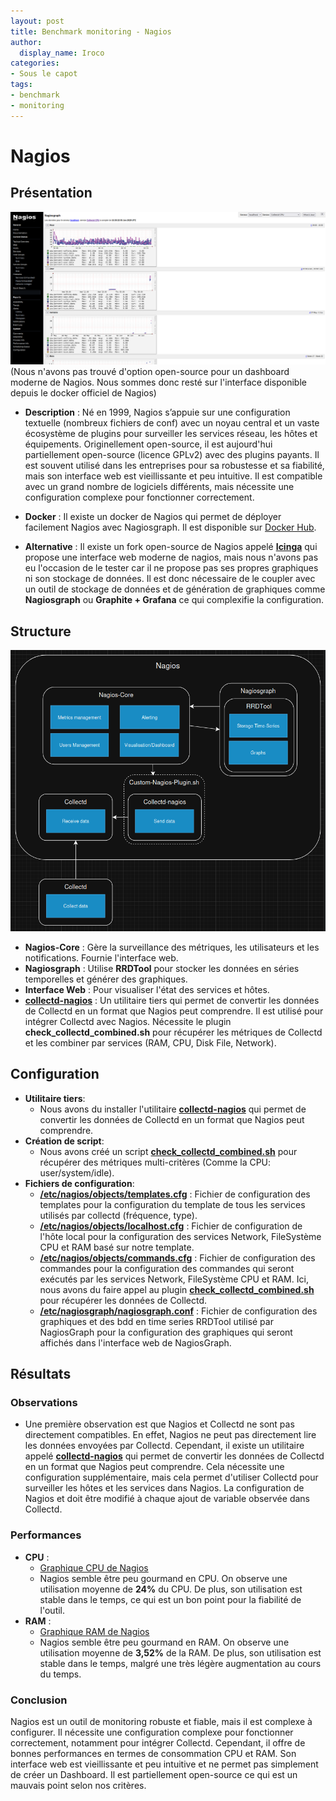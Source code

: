 ```yaml
---
layout: post
title: Benchmark monitoring - Nagios
author:
  display_name: Iroco
categories:
- Sous le capot
tags:
- benchmark
- monitoring
---
```

# Nagios

## Présentation

[![Exemple de dashboard de Grafana](../../images/monitoring-dasboard-benchmark/Pres_nagios.png)](https://www.nagios.org/)
(Nous n'avons pas trouvé d'option open-source pour un dashboard moderne de Nagios. Nous sommes donc resté sur l'interface disponible depuis le docker officiel de Nagios)
  - **Description** : Né en 1999, Nagios s’appuie sur une configuration textuelle (nombreux fichiers de conf) avec un noyau central et un vaste écosystème de plugins pour surveiller les services réseau, les hôtes et équipements. Originellement open-source, il est aujourd'hui partiellement open-source (licence GPLv2) avec des plugins payants. Il est souvent utilisé dans les entreprises pour sa robustesse et sa fiabilité, mais son interface web est vieillissante et peu intuitive. Il est compatible avec un grand nombre de logiciels différents, mais nécessite une configuration complexe pour fonctionner correctement. 

  - **Docker** : Il existe un docker de Nagios qui permet de déployer facilement Nagios avec Nagiosgraph. Il est disponible sur [Docker Hub](https://hub.docker.com/r/jasonrivers/nagios).

  - **Alternative** :   Il existe un fork open-source de Nagios appelé [**Icinga**](https://icinga.com/) qui propose une interface web moderne de nagios, mais nous n'avons pas eu l'occasion de le tester car il ne propose pas ses propres graphiques ni son stockage de données. Il est donc nécessaire de le coupler avec un outil de stockage de données et de génération de graphiques comme **Nagiosgraph** ou **Graphite + Grafana** ce qui complexifie la configuration.

## Structure

[![Schéma descriptif du fonctionnement de Nagios](../../images/monitoring-dasboard-benchmark/Schema_nagios.png)](https://www.nagios.org/)

  - **Nagios-Core** : Gère la surveillance des métriques, les utilisateurs et les notifications. Fournie l'interface web.
  - **Nagiosgraph** : Utilise **RRDTool** pour stocker les données en séries temporelles et générer des graphiques.
  - **Interface Web** : Pour visualiser l'état des services et hôtes.
  - [**collectd-nagios**](https://www.collectd.org/documentation/manpages/collectd-nagios.html) : Un utilitaire tiers qui permet de convertir les données de Collectd en un format que Nagios peut comprendre. Il est utilisé pour intégrer Collectd avec Nagios. Nécessite le plugin **check_collectd_combined.sh** pour récupérer les métriques de Collectd et les combiner par services (RAM, CPU, Disk File, Network).

## Configuration

- **Utilitaire tiers**:
  - Nous avons du installer l'utilitaire [**collectd-nagios**](https://www.collectd.org/documentation/manpages/collectd-nagios.html) qui permet de convertir les données de Collectd en un format que Nagios peut comprendre.
- **Création de script**:
  -  Nous avons créé un script [**check_collectd_combined.sh**](https://github.com/iroco-co/bench-monitoring-dashboard/blob/main/nagios/Custom-Nagios-Plugins/check_collectd_combined.sh) pour récupérer des métriques multi-critères (Comme la CPU: user/system/idle). 
- **Fichiers de configuration**:
  - [**/etc/nagios/objects/templates.cfg**](https://github.com/iroco-co/bench-monitoring-dashboard/blob/main/nagios/nagios/etc/objects/templates.cfg) : Fichier de configuration des templates pour la configuration du template de tous les services utilisés par collectd (fréquence, type).
  - [**/etc/nagios/objects/localhost.cfg**](https://github.com/iroco-co/bench-monitoring-dashboard/blob/main/nagios/nagios/etc/objects/localhost.cfg) : Fichier de configuration de l'hôte local pour la configuration des services Network, FileSystème CPU et RAM basé sur notre template.
  - [**/etc/nagios/objects/commands.cfg**](https://github.com/iroco-co/bench-monitoring-dashboard/blob/main/nagios/nagios/etc/objects/commands.cfg) : Fichier de configuration des commandes pour la configuration des commandes qui seront exécutés par les services Network, FileSystème CPU et RAM. Ici, nous avons du faire appel au plugin [**check_collectd_combined.sh**](https://github.com/iroco-co/bench-monitoring-dashboard/blob/main/nagios/Custom-Nagios-Plugins/check_collectd_combined.sh) pour récupérer les données de Collectd.
  - [**/etc/nagiosgraph/nagiosgraph.conf**](https://github.com/iroco-co/bench-monitoring-dashboard/blob/main/nagios/nagiosgraph/etc/nagiosgraph.conf) : Fichier de configuration des graphiques et des bdd en time series RRDTool utilisé par NagiosGraph pour la configuration des graphiques qui seront affichés dans l'interface web de NagiosGraph.

## Résultats

### Observations

  - Une première observation est que Nagios et Collectd ne sont pas directement compatibles. En effet, Nagios ne peut pas directement lire les données envoyées par Collectd. Cependant, il existe un utilitaire appelé [**collectd-nagios**](https://www.collectd.org/documentation/manpages/collectd-nagios.html) qui permet de convertir les données de Collectd en un format que Nagios peut comprendre. Cela nécessite une configuration supplémentaire, mais cela permet d'utiliser Collectd pour surveiller les hôtes et les services dans Nagios. La configuration de Nagios et doit être modifié à chaque ajout de variable observée dans Collectd.

### Performances

  - **CPU** : 
    - [Graphique CPU de Nagios](../../images/monitoring-dasboard-benchmark/nagios_cpu_usage.png)
    - Nagios semble être peu gourmand en CPU. On observe une utilisation moyenne de **24%** du CPU. De plus, son utilisation est stable dans le temps, ce qui est un bon point pour la fiabilité de l'outil.
  - **RAM** :
    - [Graphique RAM de Nagios](../../images/monitoring-dasboard-benchmark/nagios_memory_usage.png)
    - Nagios semble être peu gourmand en RAM. On observe une utilisation moyenne de **3,52%** de la RAM. De plus, son utilisation est stable dans le temps, malgré une très légère augmentation au cours du temps.

### Conclusion

Nagios est un outil de monitoring robuste et fiable, mais il est complexe à configurer. Il nécessite une configuration complexe pour fonctionner correctement, notamment pour intégrer Collectd. Cependant, il offre de bonnes performances en termes de consommation CPU et RAM. Son interface web est vieillissante et peu intuitive et ne permet pas simplement de créer un Dashboard. Il est partiellement open-source ce qui est un mauvais point selon nos critères.

